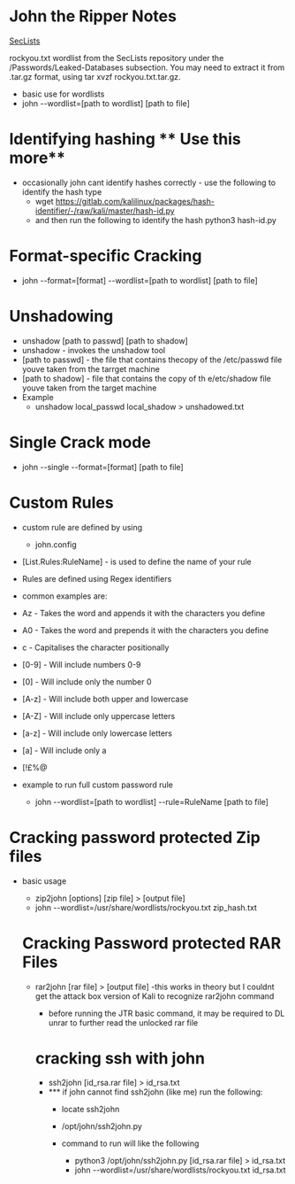 # John the Ripper Notes
[SecLists](https://github.com/danielmiessler/SecLists)

>
rockyou.txt wordlist from the SecLists repository under the /Passwords/Leaked-Databases subsection. You may need to extract it from .tar.gz format, using tar xvzf rockyou.txt.tar.gz.
>

- basic use for wordlists
- john --wordlist=[path to wordlist] [path to file]

# Identifying hashing ** Use this more**
- occasionally john cant identify hashes correctly - use the following to identify the hash type
  - wget https://gitlab.com/kalilinux/packages/hash-identifier/-/raw/kali/master/hash-id.py
  - and then run the following to identify the hash
    python3 hash-id.py

# Format-specific Cracking
- john --format=[format] --wordlist=[path to wordlist] [path to file]

# Unshadowing
- unshadow [path to passwd] [path to shadow]
- unshadow - invokes the unshadow tool
- [path to passwd] - the file that contains thecopy of the /etc/passwd file youve taken from the tarrget machine
- [path to shadow] - file that contains the copy of th e/etc/shadow file youve taken from the target machine
 - Example
    - unshadow local_passwd local_shadow > unshadowed.txt

# Single Crack mode
- john --single --format=[format] [path to file]

# Custom Rules
- custom rule are defined by using 
  - john.config
- [List.Rules:RuleName] - is used to define the name of your rule

- Rules are defined using Regex identifiers
 - common examples are:
 - Az - Takes the word and appends it with the characters you define
- A0 - Takes the word and prepends it with the characters you define
- c - Capitalises the character positionally
- [0-9] - Will include numbers 0-9
- [0] - Will include only the number 0
- [A-z] - Will include both upper and lowercase
- [A-Z] - Will include only uppercase letters
- [a-z] - Will include only lowercase letters
- [a] - Will include only a
- [!£$%@] - Will include the symbols !£$%@

- example to run full custom password rule
  - john --wordlist=[path to wordlist] --rule=RuleName [path to file]

# Cracking password protected Zip files
- basic usage
  - zip2john [options] [zip file] > [output file]
  - john --wordlist=/usr/share/wordlists/rockyou.txt zip_hash.txt

  # Cracking Password protected RAR Files
  - rar2john [rar file] > [output file]
    -this works in theory but I couldnt get the attack box version of Kali to recognize rar2john command
    - before running the JTR basic command, it may be required to DL unrar to further read the unlocked rar file

    # cracking ssh with john
    - ssh2john [id_rsa.rar file] > id_rsa.txt
    - *** if john cannot find ssh2john (like me) run the following:
      - locate ssh2john
      - /opt/john/ssh2john.py

      - command to run will like the following
        - python3 /opt/john/ssh2john.py [id_rsa.rar file] > id_rsa.txt
        - john --wordlist=/usr/share/wordlists/rockyou.txt id_rsa.txt